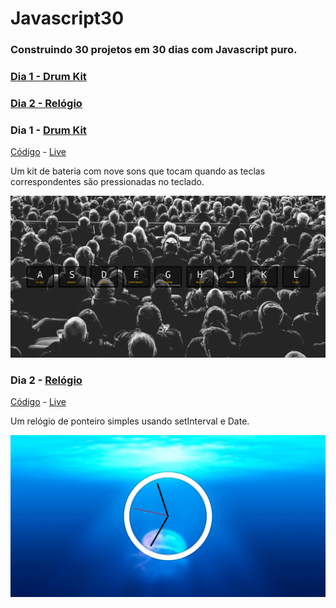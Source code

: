 # Javascript30

### Construindo 30 projetos em 30 dias com Javascript puro.

### [Dia 1 - Drum Kit](#drumkit)
### [Dia 2 - Relógio](#relogio)



### Dia 1 - [Drum Kit](#drumkit)
[Código](https://github.com/marianafurriel/javascript30/tree/master/Drum%20kit) - [Live](https://marianafurriel.github.io/javascript30/Drum%20kit/)

Um kit de bateria com nove sons que tocam quando as teclas correspondentes são pressionadas no teclado. 

![](/screenshots/drumkit.png)

### Dia 2 - [Relógio](#relogio)
[Código](https://github.com/marianafurriel/javascript30/tree/master/Clock) - [Live](https://marianafurriel.github.io/javascript30/Clock/)

Um relógio de ponteiro simples usando setInterval e Date.

![](/screenshots/clock.png)



